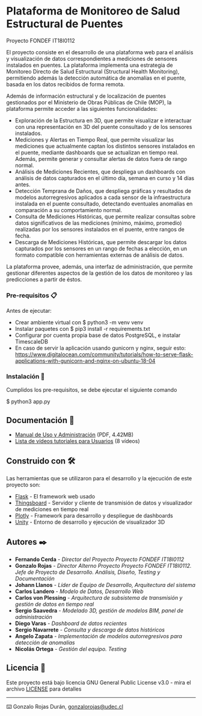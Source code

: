 # Plataforma de Monitoreo de Salud Estructural de Puentes
Proyecto FONDEF IT18I0112

El proyecto consiste en el desarrollo de una plataforma web para el análisis y visualización de datos correspondientes a mediciones de sensores instalados en puentes. La plataforma implementa una estrategia de Monitoreo Directo de Salud Estructural (Structural Health Monitoring), permitiendo además la detección automática de anomalías en el puente, basada en los datos recibidos de forma remota. 

Además de información estructural y de localización de puentes gestionados por el Ministerio de Obras Públicas de Chile (MOP), la plataforma permite acceder a las siguientes funcionalidades:
- Exploración de la Estructura en 3D, que permite visualizar e interactuar con una representación en 3D del puente consultado y de los sensores instalados. 
- Mediciones y Alertas en Tiempo Real, que permite visualizar las mediciones que actualmente captan los distintos sensores instalados en el puente, mediante dashboards que se actualizan en tiempo real. Además, permite generar y consultar alertas de datos fuera de rango normal. 
- Análisis de Mediciones Recientes, que despliega un dashboards con análisis de datos capturados en el último día, semana en curso y 14 días antes. 
- Detección Temprana de Daños, que despliega gráficas y resultados de modelos autorregresivos aplicados a cada sensor de la infraestructura instalada en el puente consultado, detectando eventuales anomalías en comparación a su comportamiento normal.
- Consulta de Mediciones Históricas, que permite realizar consultas sobre datos significativos de las mediciones (mínimo, máximo, promedio) realizadas por los sensores instalados en el puente, entre rangos de fecha. 
- Descarga de Mediciones Históricas, que permite descargar los datos capturados por los sensores en un rango de fechas a elección, en un formato compatible con herramientas externas de análisis de datos. 

La plataforma provee, además, una interfaz de administración, que permite gestionar diferentes aspectos de la gestión de los datos de monitoreo y las predicciones a partir de éstos. 

### Pre-requisitos 📋

Antes de ejecutar:
  - Crear ambiente virtual con $ python3 -m venv venv
  - Instalar paquetes con $ pip3 install -r requirements.txt
  - Configurar por cuenta propia base de datos PostgreSQL, e instalar TimescaleDB
  - En caso de servir la aplicación usando gunicorn y nginx, seguir esto: https://www.digitalocean.com/community/tutorials/how-to-serve-flask-applications-with-gunicorn-and-nginx-on-ubuntu-18-04


### Instalación 🔧

Cumplidos los pre-requisitos, se debe ejecutar el siguiente comando

$ python3 app.py

## Documentación 📖

* [Manual de Uso y Administración](https://github.com/fondefpuentes/plataformashm/blob/master/Ejecuci%C3%B3n%20y%20Gesti%C3%B3n%20Plataforma%20de%20Monitoreo%20Estructural.pdf) (PDF, 4.42MB)
* [Lista de vídeos tutoriales para Usuarios](https://bit.ly/3dLQyN6) (8 vídeos)


## Construido con 🛠️

Las herramientas que se utilizaron para el desarrollo y la ejecución de este proyecto son:

* [Flask](https://flask.palletsprojects.com/) - El framework web usado
* [Thingsboard](https://thingsboard.io/) - Servidor y cliente de transmisión de datos y visualizador de mediciones en tiempo real
* [Plotly](https://dash.plotly.com/) - Framework para desarrollo y despliegue de dashboards
* [Unity](https://store.unity.com/es/products/unity-pro) - Entorno de desarrollo y ejecución de visualizador 3D 


## Autores ✒️


* **Fernando Cerda** - *Director del Proyecto Proyecto FONDEF IT18I0112*
* **Gonzalo Rojas** - *Director Alterno Proyecto Proyecto FONDEF IT18I0112. Jefe de Proyecto de Desarrollo. Análisis, Diseño, Testing y Documentación* 
* **Johann Llanos** - *Líder de Equipo de Desarrollo, Arquitectura del sistema*
* **Carlos Landero** - *Modelo de Datos, Desarrollo Web*
* **Carlos von Plessing** - *Arquitectura de subsistema de transmisión y gestión de datos en tiempo real*
* **Sergio Saavedra** - *Modelado 3D, gestión de modelos BIM, panel de administración*
* **Diego Varas** - *Dashboard de datos recientes*
* **Sergio Navarrete** - *Consulta y descarga de datos históricos*
* **Angelo Zapata** - *Implementación de modelos autorregresivos para detección de anomalías*
* **Nicolás Ortega** - *Gestión del equipo. Testing*


## Licencia 📄

Este proyecto está bajo licencia GNU General Public License v3.0 - mira el archivo [LICENSE](LICENSE) para detalles

---
⌨️ Gonzalo Rojas Durán, [gonzalorojas@udec.cl](mailto:gonzalorojas@udec.cl)
